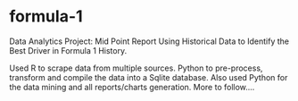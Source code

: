 # formula-1
Data Analytics Project: Mid Point Report Using Historical Data to Identify the Best Driver in Formula 1 History.

Used R to scrape data from multiple sources.
Python to pre-process, transform and compile the data into a Sqlite database.
Also used Python for the data mining and all reports/charts generation.
More to follow....

